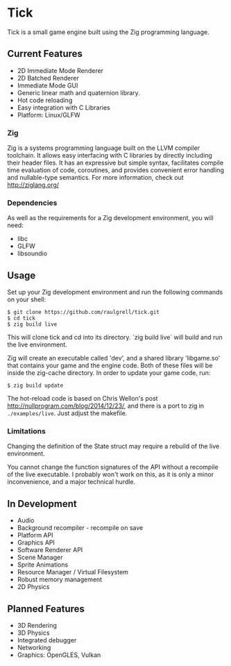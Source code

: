 # Tick

Tick is a small game engine built using the Zig programming language.

## Current Features
- 2D Immediate Mode Renderer
- 2D Batched Renderer
- Immediate Mode GUI
- Generic linear math and quaternion library.
- Hot code reloading
- Easy integration with C Libraries
- Platform: Linux/GLFW

### Zig

Zig is a systems programming language built on the LLVM compiler toolchain. It allows easy interfacing
with C libraries by directly including their header files. It has an expressive but simple syntax,
facilitates compile time evaluation of code, coroutines, and provides convenient error
handling and nullable-type semantics. For more information, check out http://ziglang.org/

### Dependencies

As well as the requirements for a Zig development environment, you will need:
- libc
- GLFW
- libsoundio

## Usage

Set up your Zig development environment and run the following commands on your shell:

```
$ git clone https://github.com/raulgrell/tick.git
$ cd tick
$ zig build live
```

This will clone tick and cd into its directory. ´zig build live´ will build and run the live environment.

Zig will create an executable called 'dev', and a shared library 'libgame.so' that contains your game and the
engine code. Both of these files will be inside the zig-cache directory. In order to update your game code, run:

```
$ zig build update
```

The hot-reload code is based on Chris Wellon's post http://nullprogram.com/blog/2014/12/23/, and there is a
port to zig in `./examples/live`. Just adjust the makefile.

### Limitations

Changing the definition of the State struct may require a rebuild of the live environment.

You cannot change the function signatures of the API without a recompile of the live executable. 
I probably won't work on this, as it is only a minor inconvenience, and a major technical hurdle.

## In Development
- Audio
- Background recompiler - recompile on save
- Platform API
- Graphics API
- Software Renderer API
- Scene Manager
- Sprite Animations
- Resource Manager / Virtual Filesystem
- Robust memory management
- 2D Physics

## Planned Features
- 3D Rendering
- 3D Physics
- Integrated debugger
- Networking
- Graphics: OpenGLES, Vulkan

